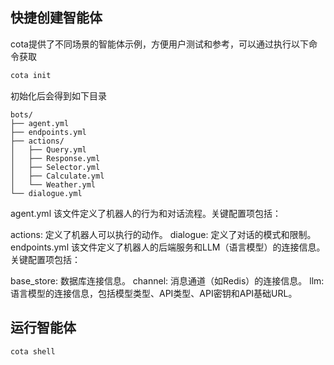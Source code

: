 ## 快捷创建智能体

cota提供了不同场景的智能体示例，方便用户测试和参考，可以通过执行以下命令获取

```bash
cota init
```

初始化后会得到如下目录
```
bots/
├── agent.yml
├── endpoints.yml
├── actions/
│   ├── Query.yml
│   ├── Response.yml
│   ├── Selector.yml
│   ├── Calculate.yml
│   └── Weather.yml
└── dialogue.yml
```


agent.yml
该文件定义了机器人的行为和对话流程。关键配置项包括：

actions: 定义了机器人可以执行的动作。
dialogue: 定义了对话的模式和限制。
endpoints.yml
该文件定义了机器人的后端服务和LLM（语言模型）的连接信息。关键配置项包括：

base_store: 数据库连接信息。
channel: 消息通道（如Redis）的连接信息。
llm: 语言模型的连接信息，包括模型类型、API类型、API密钥和API基础URL。



## 运行智能体
```bash
cota shell
```



